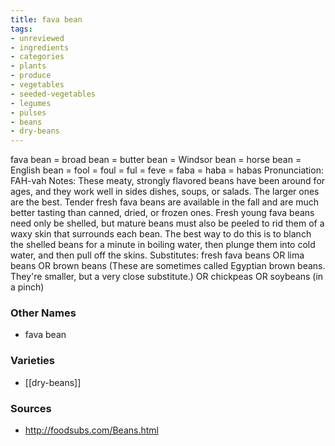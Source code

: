 ```yaml
---
title: fava bean
tags:
- unreviewed
- ingredients
- categories
- plants
- produce
- vegetables
- seeded-vegetables
- legumes
- pulses
- beans
- dry-beans
---
```

fava bean = broad bean = butter bean = Windsor bean = horse bean = English bean = fool = foul = ful = feve = faba = haba = habas Pronunciation: FAH-vah Notes: These meaty, strongly flavored beans have been around for ages, and they work well in sides dishes, soups, or salads. The larger ones are the best. Tender fresh fava beans are available in the fall and are much better tasting than canned, dried, or frozen ones. Fresh young fava beans need only be shelled, but mature beans must also be peeled to rid them of a waxy skin that surrounds each bean. The best way to do this is to blanch the shelled beans for a minute in boiling water, then plunge them into cold water, and then pull off the skins. Substitutes: fresh fava beans OR lima beans OR brown beans (These are sometimes called Egyptian brown beans. They're smaller, but a very close substitute.) OR chickpeas OR soybeans (in a pinch)

### Other Names

* fava bean

### Varieties

* [[dry-beans]]

### Sources
* http://foodsubs.com/Beans.html
